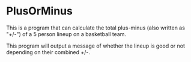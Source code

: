 # PlusOrMinus
This is a program that can calculate the total plus-minus (also written as "+/-") of a 5 person lineup on a basketball team. 

This program will output a message of whether the lineup is good or not depending on their combined +/-. 
